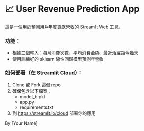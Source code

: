 
# 📈 User Revenue Prediction App

這是一個用於預測用戶年度貢獻營收的 Streamlit Web 工具。

### 功能：

- 根據三個輸入：每月消費次數、平均消費金額、最近活躍距今幾天
- 使用訓練好的 sklearn 線性回歸模型預測年營收

### 如何部署（在 Streamlit Cloud）：

1. Clone 或 Fork 這個 repo
2. 確保包含以下檔案：
   - model_b.pkl
   - app.py
   - requirements.txt
3. 到 https://streamlit.io/cloud 部署你的應用

By [Your Name]
